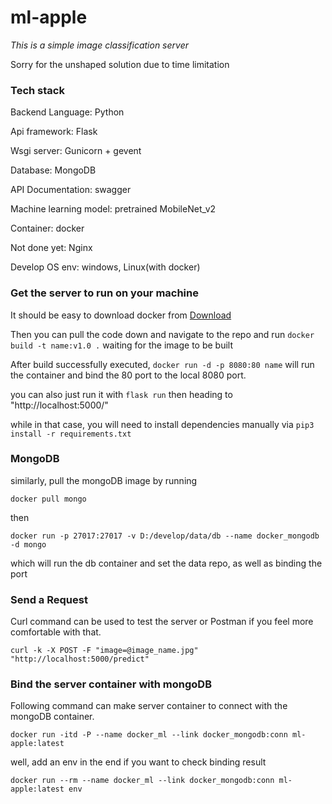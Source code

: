 # ml-apple
*This is a simple image classification server*

Sorry for the unshaped solution due to time limitation

### Tech stack
Backend Language: Python

Api framework:   Flask

Wsgi server:   Gunicorn + gevent

Database:    MongoDB

API Documentation:  swagger

Machine learning model:  pretrained MobileNet_v2

Container: docker

Not done yet:  Nginx

Develop OS env: windows, Linux(with docker)

### Get the server to run on your machine
It should be easy to download docker from [Download](https://docs.docker.com/docker-for-windows/install/)

Then you can pull the code down and navigate to the repo and run
```docker build -t name:v1.0 .```
waiting for the image to be built

After  build successfully executed,
```docker run -d -p 8080:80 name```
will run the container and bind the 80 port to the local 8080 port.

you can also just run it with ```flask run``` then heading to 
"http://localhost:5000/"

while in that case, you will need to install dependencies manually 
via ```pip3 install -r requirements.txt```


### MongoDB
similarly, pull the mongoDB image by running
```
docker pull mongo
```
then
```
docker run -p 27017:27017 -v D:/develop/data/db --name docker_mongodb -d mongo
```
which will run the db container and set the data repo, as well as binding the port

### Send a Request
Curl command can be used to test the server or Postman if you feel more comfortable with that.
```
curl -k -X POST -F "image=@image_name.jpg" "http://localhost:5000/predict"
```

### Bind the server container with mongoDB
Following command can make server container to connect with the mongoDB container.
```
docker run -itd -P --name docker_ml --link docker_mongodb:conn ml-apple:latest
```
well, add an env in the end if you want to check binding result
```
docker run --rm --name docker_ml --link docker_mongodb:conn ml-apple:latest env
```